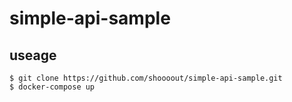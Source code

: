 # simple-api-sample

## useage

```
$ git clone https://github.com/shoooout/simple-api-sample.git
$ docker-compose up
```
